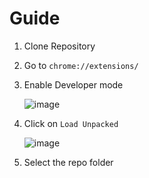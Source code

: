 # Guide

1. Clone Repository
2. Go to `chrome://extensions/`
3. Enable Developer mode

   ![image](https://github.com/myNameArnav/fytr/assets/35961071/3380fbbb-b65a-4aa7-ae20-f181decc29a7)

4. Click on `Load Unpacked`

   ![image](https://github.com/myNameArnav/fytr/assets/35961071/4edf5acb-fcc7-43fd-80e4-ff263b10185f)

5. Select the repo folder
